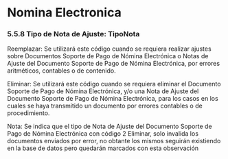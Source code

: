 # Nomina Electronica

### 5.5.8 Tipo de Nota de Ajuste: TipoNota

Reemplazar: Se utilizará este código cuando se requiera realizar ajustes sobre Documentos Soporte de Pago de Nómina Electrónica o Notas de Ajuste del Documento Soporte de Pago de Nómina Electrónica, por errores aritméticos, contables o de contenido.

Eliminar: Se utilizará este código cuando se requiera eliminar el Documento Soporte de Pago de Nómina Electrónica, y/o una Nota de Ajuste del Documento Soporte de Pago de Nómina Electrónica, para los casos en los cuales se haya transmitido un documento por errores contables o de procedimiento.

Nota: Se indica que el tipo de Nota de Ajuste del Documento Soporte de Pago de Nómina Electrónica con código 2 Eliminar, solo invalida los documentos enviados por error, no obtante los mismos seguirán existiendo en la base de datos pero quedarán marcados con esta observación
